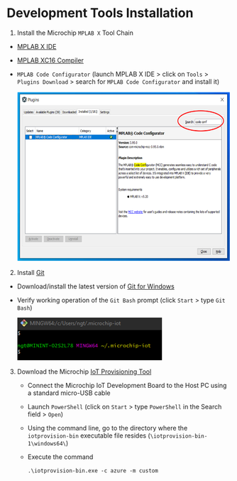 # Development Tools Installation

1. Install the Microchip `MPLAB X` Tool Chain

- [MPLAB X IDE](https://www.microchip.com/mplab/mplab-x-ide)

- [MPLAB XC16 Compiler](https://www.microchip.com/en-us/development-tools-tools-and-software/mplab-xc-compilers#tabs)

- `MPLAB Code Configurator` (launch MPLAB X IDE &gt; click on `Tools` &gt; `Plugins Download` &gt; search for `MPLAB Code Configurator` and install it)

    <img src=".//media/image10.png" style="width:5.17917in;height:3.98149in"/>

2. Install [Git](https://git-scm.com)

- Download/install the latest version of [Git for Windows](https://git-scm.com/download/win)

- Verify working operation of the `Git Bash` prompt (click `Start` > type `Git Bash`)

    <img src=".//media/image15.png"/>

3. Download the Microchip [IoT Provisioning Tool](https://www.microchip.com/design-centers/internet-of-things/iot-dev-kits/iot-provision-tool)

   - Connect the Microchip IoT Development Board to the Host PC using a standard micro-USB cable
   - Launch `PowerShell` (click on `Start` > type `PowerShell` in the Search field > `Open`)
   - Using the command line, go to the directory where the `iotprovision-bin` executable file resides (`\iotprovision-bin-1\windows64\`)
   - Execute the command

        ```shell
        .\iotprovision-bin.exe -c azure -m custom
        ```
